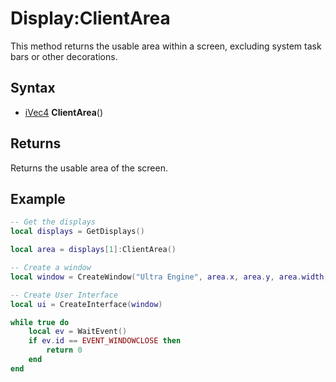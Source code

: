 # Display:ClientArea

This method returns the usable area within a screen, excluding system task bars or other decorations.

## Syntax

- [iVec4](iVec4.md) **ClientArea**()

## Returns

Returns the usable area of the screen.

## Example

```lua
-- Get the displays
local displays = GetDisplays()

local area = displays[1]:ClientArea()

-- Create a window
local window = CreateWindow("Ultra Engine", area.x, area.y, area.width, area.height, displays[1], WINDOW_TITLEBAR | WINDOW_RESIZABLE)

-- Create User Interface
local ui = CreateInterface(window)

while true do
    local ev = WaitEvent()
    if ev.id == EVENT_WINDOWCLOSE then
        return 0
    end
end
```

